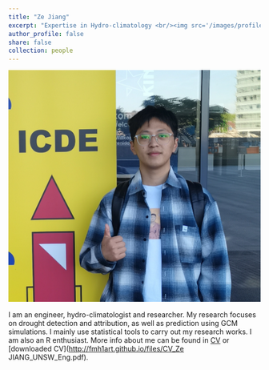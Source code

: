 ```yaml
---
title: "Ze Jiang"
excerpt: "Expertise in Hydro-climatology <br/><img src='/images/profile.jpg' style='height: 10%; width: 10%; object-fit: contain' alt='Avatar' class='avatar'/>"
author_profile: false
share: false
collection: people
---
```


<img src="/images/profile.jpg" alt="Avatar" class="avatar"/>

I am an engineer, hydro-climatologist and researcher. My research focuses on drought detection and attribution, as well as prediction using GCM simulations. I mainly use statistical tools to carry out my research works. I am also an R enthusiast. 
More info about me can be found in [CV](https://fmh1art.github.io/cv/) or [downloaded CV](http://fmh1art.github.io/files/CV_Ze JIANG_UNSW_Eng.pdf).